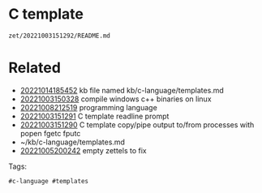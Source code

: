 # C template

` zet/20221003151292/README.md `

# Related

- [20221014185452](/zet/20221014185452/README.md) kb file named kb/c-language/templates.md
- [20221003150328](/zet/20221003150328/README.md) compile windows c++ binaries on linux
- [20221008212519](/zet/20221008212519/README.md) programming language
- [20221003151291](/zet/20221003151291/README.md) C template readline prompt
- [20221003151290](/zet/20221003151290/README.md) C template copy/pipe output to/from processes with popen fgetc fputc
- ~/kb/c-language/templates.md
- [20221005200242](/zet/20221005200242/README.md) empty zettels to fix

Tags:

    #c-language #templates 
